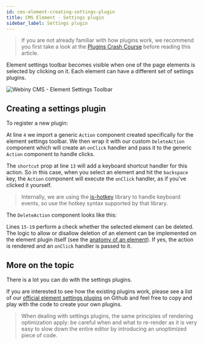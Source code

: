 ```yaml
---
id: cms-element-creating-settings-plugin
title: CMS Element - Settings plugin
sidebar_label: Settings plugin
---
```


> If you are not already familiar with how plugins work, we recommend
you first take a look at the [Plugins Crash Course](/docs/developer-tutorials/plugins-crash-course) before reading this article.

Element settings toolbar becomes visible when one of the page elements is
selected by clicking on it. Each element can have a different set of settings
plugins.

![Webiny CMS - Element Settings Toolbar](assets/developer-tutorials/cms-element-settings-toolbar.png)

## Creating a settings plugin
To register a new plugin:
<script src="https://gist.github.com/Pavel910/41b90269c7f1e1a34f6dba04a0618497.js?file=settings.plugin.js"></script>

At line `4` we import a generic `Action` component created specifically for the element settings toolbar.
We then wrap it with our custom `DeleteAction` component which will create an `onClick` handler and pass
it to the generic `Action` component to handle clicks.

The `shortcut` prop at line `13` will add a keyboard shortcut handler for this action. So in this case,
when you select an element and hit the `backspace` key, the `Action` component will execute the `onClick`
handler, as if you've clicked it yourself.

> Internally, we are using the [is-hotkey](https://www.npmjs.com/package/is-hotkey) library to handle keyboard events,
so use the hotkey syntax supported by that library.

The `DeleteAction` component looks like this:
<script src="https://gist.github.com/Pavel910/41b90269c7f1e1a34f6dba04a0618497.js?file=settings.action.js"></script>

Lines `15-19` perform a check whether the selected element can be deleted.
The logic to allow or disallow deletion of an element can be implemented on the
element plugin itself (see the [anatomy of an element](/docs/developer-tutorials/cms-element-overview#anatomy-of-an-element-and-its-plugins)).
If yes, the action is rendered and an `onClick` handler is passed to it.

## More on the topic

There is a lot you can do with the settings plugins.

If you are interested to see how the existing plugins work,
please see a list of our [official element settings plugins](https://github.com/Webiny/webiny-js/tree/master/packages/webiny-app-cms/src/editor/plugins/elementSettings)
on Github and feel free to copy and play with the code to create your own plugins.

> When dealing with settings plugins, the same principles of rendering optimization apply:
be careful when and what to re-render as it is very easy to slow down the entire editor
by introducing an unoptimized piece of code.